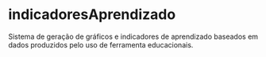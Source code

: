 # indicadoresAprendizado
Sistema de geração de gráficos e indicadores de aprendizado baseados em dados produzidos pelo uso de ferramenta educacionais.
